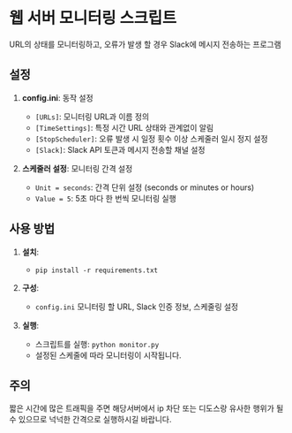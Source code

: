 # 웹 서버 모니터링 스크립트

URL의 상태를 모니터링하고, 오류가 발생 할 경우 Slack에 메시지 전송하는 프로그램

## 설정

1. **config.ini**: 동작 설정
   - `[URLs]`: 모니터링 URL과 이름 정의
   - `[TimeSettings]`: 특정 시간 URL 상태와 관계없이 알림
   - `[StopScheduler]`: 오류 발생 시 일정 횟수 이상 스케줄러 일시 정지 설정
   - `[Slack]`: Slack API 토큰과 메시지 전송할 채널 설정

2. **스케줄러 설정**: 모니터링 간격 설정
   - `Unit = seconds`: 간격 단위 설정 (seconds or minutes or hours)
   - `Value = 5`: 5초 마다 한 번씩 모니터링 실행

## 사용 방법

1. **설치**:
   - ```pip install -r requirements.txt```

2. **구성**:
   - `config.ini` 모니터링 할 URL, Slack 인증 정보, 스케줄링 설정

3. **실행**:
   - 스크립트를 실행: ```python monitor.py```
   - 설정된 스케줄에 따라 모니터링이 시작됩니다.

## 주의 

짧은 시간에 많은 트래픽을 주면 해당서버에서 ip 차단 또는 디도스랑 유사한 행위가 될수 있으므로 넉넉한 간격으로 실행하시길 바랍니다.
